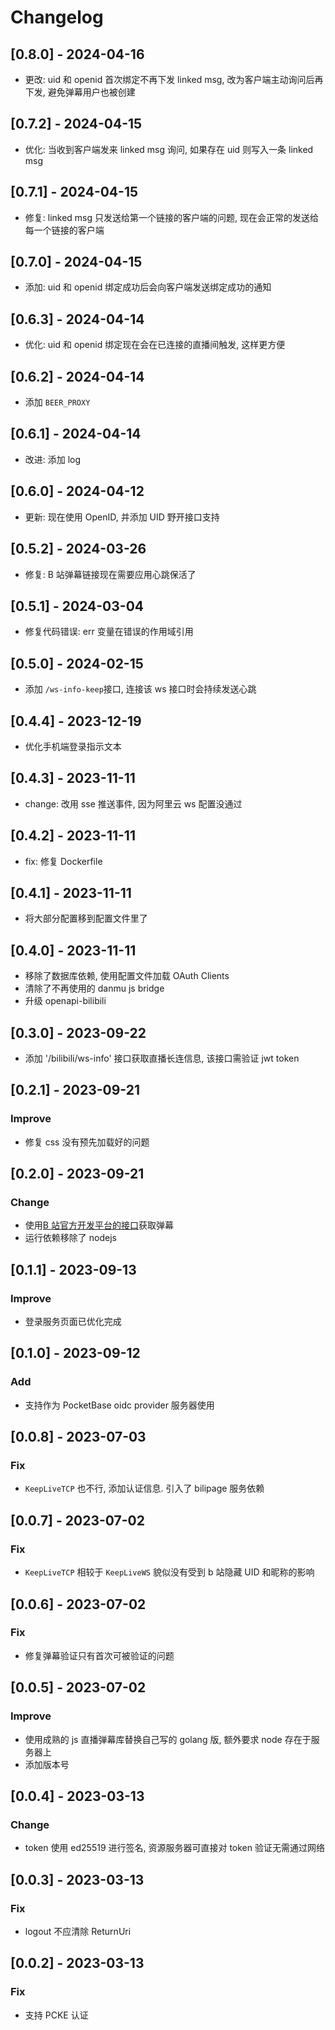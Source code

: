 # Changelog

## [0.8.0] - 2024-04-16

- 更改: uid 和 openid 首次绑定不再下发 linked msg, 改为客户端主动询问后再下发, 避免弹幕用户也被创建

## [0.7.2] - 2024-04-15

- 优化: 当收到客户端发来 linked msg 询问, 如果存在 uid 则写入一条 linked msg

## [0.7.1] - 2024-04-15

- 修复: linked msg 只发送给第一个链接的客户端的问题, 现在会正常的发送给每一个链接的客户端

## [0.7.0] - 2024-04-15

- 添加: uid 和 openid 绑定成功后会向客户端发送绑定成功的通知

## [0.6.3] - 2024-04-14

- 优化: uid 和 openid 绑定现在会在已连接的直播间触发, 这样更方便

## [0.6.2] - 2024-04-14

- 添加 `BEER_PROXY`

## [0.6.1] - 2024-04-14

- 改进: 添加 log

## [0.6.0] - 2024-04-12

- 更新: 现在使用 OpenID, 并添加 UID 野开接口支持

## [0.5.2] - 2024-03-26

- 修复: B 站弹幕链接现在需要应用心跳保活了

## [0.5.1] - 2024-03-04

- 修复代码错误: err 变量在错误的作用域引用

## [0.5.0] - 2024-02-15

- 添加 `/ws-info-keep`接口, 连接该 ws 接口时会持续发送心跳

## [0.4.4] - 2023-12-19

- 优化手机端登录指示文本

## [0.4.3] - 2023-11-11

- change: 改用 sse 推送事件, 因为阿里云 ws 配置没通过

## [0.4.2] - 2023-11-11

- fix: 修复 Dockerfile

## [0.4.1] - 2023-11-11

- 将大部分配置移到配置文件里了

## [0.4.0] - 2023-11-11

- 移除了数据库依赖, 使用配置文件加载 OAuth Clients
- 清除了不再使用的 danmu js bridge
- 升级 openapi-bilibili

## [0.3.0] - 2023-09-22

- 添加 '/bilibili/ws-info' 接口获取直播长连信息, 该接口需验证 jwt token

## [0.2.1] - 2023-09-21

### Improve

- 修复 css 没有预先加载好的问题

## [0.2.0] - 2023-09-21

### Change

- 使用[B 站官方开发平台的接口](https://open-live.bilibili.com/document/f9ce25be-312e-1f4a-85fd-fef21f1637f8)获取弹幕
- 运行依赖移除了 nodejs

## [0.1.1] - 2023-09-13

### Improve

- 登录服务页面已优化完成

## [0.1.0] - 2023-09-12

### Add

- 支持作为 PocketBase oidc provider 服务器使用

## [0.0.8] - 2023-07-03

### Fix

- `KeepLiveTCP` 也不行, 添加认证信息. 引入了 bilipage 服务依赖

## [0.0.7] - 2023-07-02

### Fix

- `KeepLiveTCP` 相较于 `KeepLiveWS` 貌似没有受到 b 站隐藏 UID 和昵称的影响

## [0.0.6] - 2023-07-02

### Fix

- 修复弹幕验证只有首次可被验证的问题

## [0.0.5] - 2023-07-02

### Improve

- 使用成熟的 js 直播弹幕库替换自己写的 golang 版, 额外要求 node 存在于服务器上
- 添加版本号

## [0.0.4] - 2023-03-13

### Change

- token 使用 ed25519 进行签名, 资源服务器可直接对 token 验证无需通过网络

## [0.0.3] - 2023-03-13

### Fix

- logout 不应清除 ReturnUri

## [0.0.2] - 2023-03-13

### Fix

- 支持 PCKE 认证
